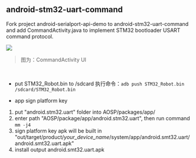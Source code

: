 android-stm32-uart-command
-------------

Fork project android-serialport-api-demo to android-stm32-uart-command and add CommandActivity.java to implement STM32 bootloader USART command protocol.

![](https://github.com/tingkts/android_uart_tx_rx_api_demo/blob/master/android-stm32-uart-command/CommandActivity.jpg?raw=true)

> 图为：CommandActivity UI

<br />

- put STM32_Robot.bin to /sdcard
执行命令：`adb push STM32_Robot.bin /sdcard/STM32_Robot.bin`

- app sign platform key
1. put "android.stm32.uart" folder into AOSP/packages/app/
2. enter path "AOSP/package/app/android.stm32.uart", then run command `mm -j4`
3. sign platform key apk will be built in "out/target/product/*your_device_name*/system/app/android.smt32.uart/android.smt32.uart.apk"
4. install output android.smt32.uart.apk
